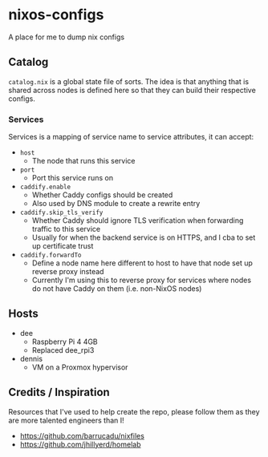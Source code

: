 # nixos-configs

A place for me to dump nix configs

## Catalog

`catalog.nix` is a global state file of sorts. The idea is that anything that is shared across nodes is defined here so that they can build their respective configs.

### Services

Services is a mapping of service name to service attributes, it can accept:

- `host`
  - The node that runs this service
- `port`
  - Port this service runs on
- `caddify.enable`
  - Whether Caddy configs should be created
  - Also used by DNS module to create a rewrite entry
- `caddify.skip_tls_verify`
  - Whether Caddy should ignore TLS verification when forwarding traffic to this service
  - Usually for when the backend service is on HTTPS, and I cba to set up certificate trust
- `caddify.forwardTo`
  - Define a node name here different to host to have that node set up reverse proxy instead
  - Currently I'm using this to reverse proxy for services where nodes do not have Caddy on them (i.e. non-NixOS nodes)

## Hosts

- dee
  - Raspberry Pi 4 4GB
  - Replaced dee_rpi3
- dennis
  - VM on a Proxmox hypervisor

## Credits / Inspiration

Resources that I've used to help create the repo, please follow them as they are more talented engineers than I!

- https://github.com/barrucadu/nixfiles
- https://github.com/jhillyerd/homelab
